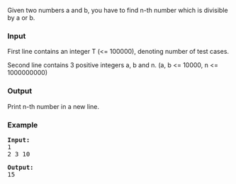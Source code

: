 <p>Given two numbers a and b, you have to find n-th number which is divisible by a or b.</p>

<h3>Input</h3>
<p>First line contains an integer T (&lt;= 100000), denoting number of test cases.</p>
<p>Second line contains 3 positive integers a, b and n. (a, b &lt;= 10000, n &lt;= 1000000000)</p>

<h3>Output</h3>
<p>Print n-th number in a new line.</p>

<h3>Example</h3>
<pre><strong>Input:</strong>
1
2 3 10</pre>

<pre><strong>Output:</strong>
15</pre>